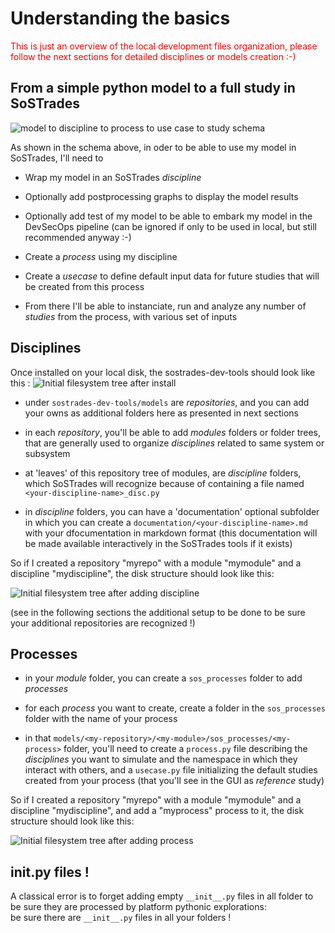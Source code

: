 # Understanding the basics

<font color="#ff0000">
  This is just an overview of the local development files organization,
  please follow the next sections for detailed disciplines or models creation :-)
</font>

## From a simple python model to a full study in SoSTrades

![model to discipline to process to use case to study schema](https://www.witness4climate.org/html/images/Model2Study.png "From simple python model to full SoSTrades study")

As shown in the schema above, in oder to be able to use my model in SoSTrades, I'll need to

  - Wrap my model in an SoSTrades *discipline*

  - Optionally add postprocessing graphs to display the model results

  - Optionally add test of my model to be able to embark my model in the DevSecOps pipeline
    (can be ignored if only to be used in local, but still recommended anyway :-)

  - Create a *process* using my discipline

  - Create a *usecase* to define default input data for future studies
    that will be created from this process

  - From there I'll be able to instanciate, run and analyze
    any number of *studies* from the process, with various set of inputs

## Disciplines

Once installed on your local disk, the sostrades-dev-tools should look like this :
![Initial filesystem tree after install](https://www.witness4climate.org/html/images/quickstart-initialtree.png "Initial filesystem tree after install")

  - under `sostrades-dev-tools/models` are *repositories*,
    and you can add your owns as additional folders here as presented in next sections

  - in each *repository*, you'll be able to add *modules* folders or folder trees,
    that are generally used to organize *disciplines* related to same system or subsystem

  - at 'leaves' of this repository tree of modules, are *discipline* folders,
    which SoSTrades will recognize because of containing a file named `<your-discipline-name>_disc.py`

  - in *discipline* folders, you can have a 'documentation' optional subfolder
    in which you can create a `documentation/<your-discipline-name>.md` with your dfocumentation in markdown format
    (this documentation will be made available interactively in the SoSTrades tools if it exists)


So if I created a repository "myrepo" with a module "mymodule" and a discipline "mydiscipline",
the disk structure should look like this:

![Initial filesystem tree after adding discipline](https://www.witness4climate.org/html/images/quickstart-disciplinetree.png "Initial filesystem tree after adding discipline")

(see in the following sections the additional setup to be done to be sure your additional repositories are recognized !)

## Processes

  - in your *module* folder, you can create a `sos_processes` folder to add *processes*

  - for each *process* you want to create, create a folder in the `sos_processes` folder with the name of your process

  - in that `models/<my-repository>/<my-module>/sos_processes/<my-process>` folder,
    you'll need to create a `process.py` file describing the *disciplines* you want to simulate and the namespace in which they interact with others,
    and a `usecase.py` file initializing the default studies created from your process (that you'll see in the GUI as *reference* study)

So if I created a repository "myrepo" with a module "mymodule" and a discipline "mydiscipline", and add a "myprocess" process to it,
the disk structure should look like this:

![Initial filesystem tree after adding process](https://www.witness4climate.org/html/images/quickstart-processtree.png "Initial filesystem tree after adding process")

## __init__.py files !

A classical error is to forget adding empty `__init__.py` files
in all folder to be sure they are processed by platform pythonic explorations: <br>
  be sure there are `__init__.py` files in all your folders !